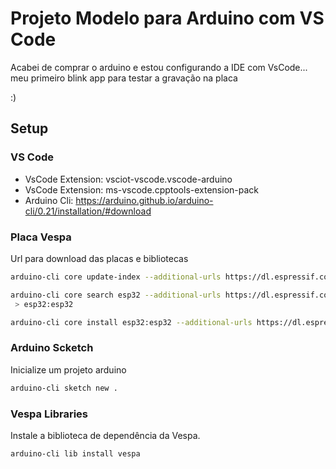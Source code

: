 # Projeto Modelo para Arduino com VS Code

Acabei de comprar o arduino e estou configurando a IDE com
VsCode... meu primeiro blink app para testar a gravação na placa

:)

## Setup

### VS Code

* VsCode Extension: vsciot-vscode.vscode-arduino
* VsCode Extension: ms-vscode.cpptools-extension-pack
* Arduino Cli: https://arduino.github.io/arduino-cli/0.21/installation/#download

### Placa Vespa

Url para download das placas e bibliotecas

```sh
arduino-cli core update-index --additional-urls https://dl.espressif.com/dl/package_esp32_index.json

arduino-cli core search esp32 --additional-urls https://dl.espressif.com/dl/package_esp32_index.json
 > esp32:esp32

arduino-cli core install esp32:esp32 --additional-urls https://dl.espressif.com/dl/package_esp32_index.json
```

### Arduino Scketch

Inicialize um projeto arduino

```sh
arduino-cli sketch new .
```

### Vespa Libraries

Instale a biblioteca de dependência da Vespa.

```sh
arduino-cli lib install vespa
```
